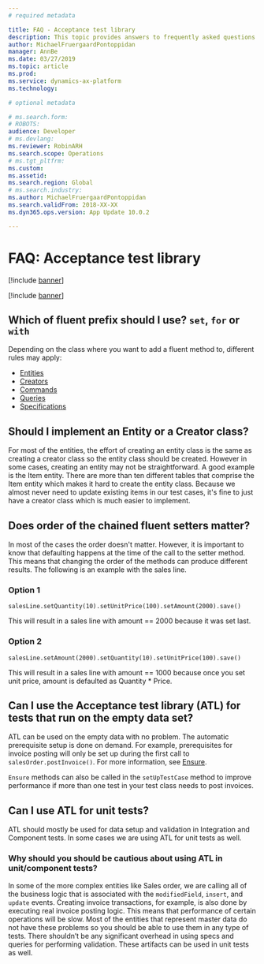 ```yaml
---
# required metadata

title: FAQ - Acceptance test library 
description: This topic provides answers to frequently asked questions about the acceptance test library.
author: MichaelFruergaardPontoppidan
manager: AnnBe
ms.date: 03/27/2019
ms.topic: article
ms.prod: 
ms.service: dynamics-ax-platform
ms.technology: 

# optional metadata

# ms.search.form: 
# ROBOTS: 
audience: Developer
# ms.devlang: 
ms.reviewer: RobinARH
ms.search.scope: Operations
# ms.tgt_pltfrm: 
ms.custom: 
ms.assetid: 
ms.search.region: Global
# ms.search.industry: 
ms.author: MichaelFruergaardPontoppidan
ms.search.validFrom: 2018-XX-XX
ms.dyn365.ops.version: App Update 10.0.2

---
```


# FAQ: Acceptance test library

[!include [banner](../includes/banner.md)]

[!include [banner](../includes/preview-banner.md)]

## Which of fluent prefix should I use? `set`, `for` or `with`

Depending on the class where you want to add a fluent method to, different rules may apply:

- [Entities](Concepts_Entities.md)
- [Creators](Concepts_Creators.md)
- [Commands](Concepts_Commands.md)
- [Queries](Concepts_Queries.md)
- [Specifications](Concepts_Specifications.md)

## Should I implement an Entity or a Creator class?
For most of the entities, the effort of creating an entity class is the same as creating a creator class so the entity class should be created. However in some cases, creating an entity may not be straightforward. A good example is the Item entity. There are more than ten different tables that comprise the Item entity which makes it hard to create the entity class. Because we almost never need to update existing items in our test cases, it's fine to just have a creator class which is much easier to implement.

## Does order of the chained fluent setters matter?
In most of the cases the order doesn't matter. However, it is important to know that defaulting happens at the time of the call to the setter method. This means that changing the order of the methods can produce different results. The following is an example with the sales line. 

### Option 1
```
salesLine.setQuantity(10).setUnitPrice(100).setAmount(2000).save()
```
This will result in a sales line with amount == 2000 because it was set last.
	
### Option 2
```
salesLine.setAmount(2000).setQuantity(10).setUnitPrice(100).save()
```
This will result in a sales line with amount == 1000 because once you set unit price, amount is defaulted as Quantity * Price.

## Can I use the Acceptance test library (ATL) for tests that run on the empty data set?
ATL can be used on the empty data with no problem. The automatic prerequisite setup is done on demand. For example, prerequisites for invoice posting will only be set up during the first call to `salesOrder.postInvoice()`. For more information, see [Ensure](Concepts_TestDataMethods.md#EnsureMethods).

`Ensure` methods can also be called in the `setUpTestCase` method to improve performance if more than one test in your test class needs to post invoices.

## Can I use ATL for unit tests?
ATL should mostly be used for data setup and validation in Integration and Component tests. In some cases we are using ATL for unit tests as well.

### Why should you should be cautious about using ATL in unit/component tests? 
In some of the more complex entities like Sales order, we are calling all of the business logic that is associated with the `modifiedField`, `insert`, and `update` events. Creating invoice transactions, for example, is also done by executing real invoice posting logic. 
This means that performance of certain operations will be slow. 
Most of the entities that represent master data do not have these problems so you should be able to use them in any type of tests. 
There shouldn’t be any significant overhead in using specs and queries for performing validation. These artifacts can be used in unit tests as well.
